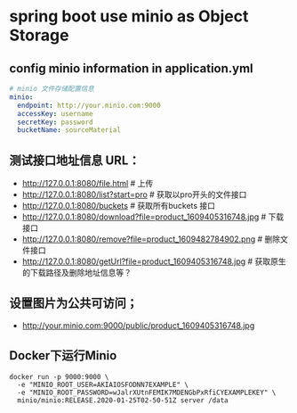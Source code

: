 # spring boot use minio as Object Storage

## config minio information in application.yml
```yaml
# minio 文件存储配置信息
minio:
  endpoint: http://your.minio.com:9000
  accessKey: username
  secretKey: password
  bucketName: sourceMaterial
```

## 测试接口地址信息 URL： 
* http://127.0.0.1:8080/file.html             # 上传
* http://127.0.0.1:8080/list?start=pro        # 获取以pro开头的文件接口
* http://127.0.0.1:8080/buckets               # 获取所有buckets 接口
* http://127.0.0.1:8080/download?file=product_1609405316748.jpg   # 下载接口
* http://127.0.0.1:8080/remove?file=product_1609482784902.png       # 删除文件接口
* http://127.0.0.1:8080/getUrl?file=product_1609405316748.jpg  # 获取原生的下载路径及删除地址信息等？

## 设置图片为公共可访问；
* http://your.minio.com:9000/public/product_1609405316748.jpg

## Docker下运行Minio
```shell script
docker run -p 9000:9000 \
  -e "MINIO_ROOT_USER=AKIAIOSFODNN7EXAMPLE" \
  -e "MINIO_ROOT_PASSWORD=wJalrXUtnFEMIK7MDENGbPxRfiCYEXAMPLEKEY" \
  minio/minio:RELEASE.2020-01-25T02-50-51Z server /data

```